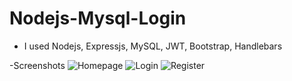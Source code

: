 # Nodejs-Mysql-Login
- I used Nodejs, Expressjs, MySQL, JWT, Bootstrap, Handlebars

-Screenshots
![Homepage](https://user-images.githubusercontent.com/47155189/112800560-7b0f2f00-9078-11eb-9588-dc89ee318816.png)
![Login](https://user-images.githubusercontent.com/47155189/112800592-86faf100-9078-11eb-8dc5-3098f5f37d18.png)
![Register](https://user-images.githubusercontent.com/47155189/112800616-8f532c00-9078-11eb-9b58-0ceef5a2a6c2.png)
